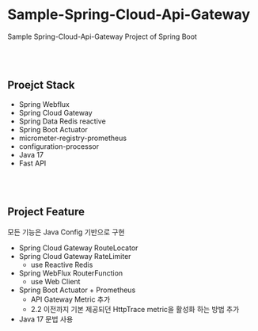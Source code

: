 # Sample-Spring-Cloud-Api-Gateway
Sample Spring-Cloud-Api-Gateway Project of Spring Boot

<br />
<br />

## Proejct Stack
- Spring Webflux
- Spring Cloud Gateway
- Spring Data Redis reactive
- Spring Boot Actuator
- micrometer-registry-prometheus
- configuration-processor
- Java 17
- Fast API

<br />
<br />

## Project Feature
모든 기능은 Java Config 기반으로 구현
- Spring Cloud Gateway RouteLocator
- Spring Cloud Gateway RateLimiter
  - use Reactive Redis
- Spring WebFlux RouterFunction
  - use Web Client
- Spring Boot Actuator + Prometheus
  - API Gateway Metric 추가
  - 2.2 이전까지 기본 제공되던 HttpTrace metric을 활성화 하는 방법 추가
- Java 17 문법 사용
